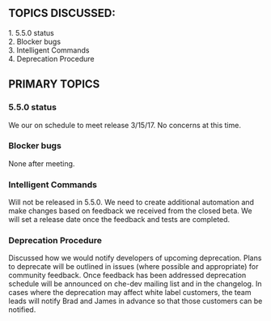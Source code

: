 ## TOPICS DISCUSSED:

​1. 5.5.0 status  
2. Blocker bugs  
3. Intelligent Commands  
4. Deprecation Procedure  

## PRIMARY TOPICS

### 5.5.0 status 
We our on schedule to meet release 3/15/17. No concerns at this time.

### Blocker bugs
None after meeting.

### Intelligent Commands
Will not be released in 5.5.0. We need to create additional automation and make changes based on feedback we received from the closed beta. We will set a release date once the feedback and tests are completed.

### Deprecation Procedure  
Discussed how we would notify developers of upcoming deprecation. Plans to deprecate will be outlined in issues (where possible and appropriate) for community feedback. Once feedback has been addressed deprecation schedule will be announced on che-dev mailing list and in the changelog. In cases where the deprecation may affect white label customers, the team leads will notify Brad and James in advance so that those customers can be notified.